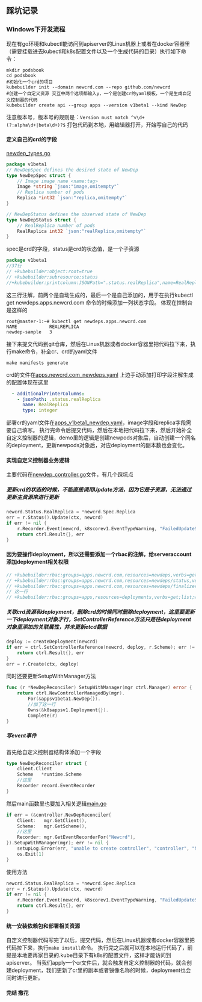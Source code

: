 ## 踩坑记录
### Windows下开发流程
现在有go环境和kubectl能访问到apiserver的Linux机器上或者在docker容器里（需要挂载进去kubectl和k8s配置文件以及一个生成代码的目录）执行如下命令：
```shell
mkdir podsbook
cd podsbook
#初始化一个crd的项目
kubebuilder init --domain newcrd.com --repo github.com/newcrd
#创建一个自定义资源 交互中两个选项都输入y，一个是创建cr的yaml模板，一个是生成自定义控制器的代码
kubebuilder create api --group apps --version v1beta1 --kind NewDep
```
注意版本号，版本号的规则是：`Version must match ^v\d+(?:alpha\d+|beta\d+)?$`
打包代码到本地，用编辑器打开，开始写自己的代码
#### 定义自己的crd的字段
[newdep_types.go](api%2Fv1beta1%2Fnewdep_types.go)
```go
package v1beta1
// NewDepSpec defines the desired state of NewDep
type NewDepSpec struct {
	// Image image name <name:tag>
	Image *string `json:"image,omitempty"`
	// Replica number of pods
	Replica *int32 `json:"replica,omitempty"`
}

// NewDepStatus defines the observed state of NewDep
type NewDepStatus struct {
	// RealReplica number of pods
	RealReplica int32 `json:"realReplica,omitempty"`
}
```
spec是crd的字段，status是crd的状态值，是一个子资源
```go
package v1beta1
//37行
// +kubebuilder:object:root=true
// +kubebuilder:subresource:status
//+kubebuilder:printcolumn:JSONPath=".status.realReplica",name=RealReplica,type=integer
```
这三行注解，前两个是自动生成的，最后一个是自己添加的，用于在执行kubectl get newdeps.apps.newcrd.com 命令的时候添加一列状态字段。
体现在控制台是这样的
```shell
root@master-1:~# kubectl get newdeps.apps.newcrd.com 
NAME            REALREPLICA
newdep-sample   3
```
接下来提交代码到git仓库，然后在Linux机器或者docker容器里把代码拉下来，执行make命令，补全cr、crd的yaml文件
```shell
make manifests generate
```
crd的文件在[apps.newcrd.com_newdeps.yaml](config%2Fcrd%2Fbases%2Fapps.newcrd.com_newdeps.yaml)
上边手动添加打印字段注解生成的配置体现在这里
```yaml
  - additionalPrinterColumns:
    - jsonPath: .status.realReplica
      name: RealReplica
      type: integer
```
部署cr的yaml文件在[apps_v1beta1_newdep.yaml](config%2Fsamples%2Fapps_v1beta1_newdep.yaml)，image字段和replica字段需要自己填写。
执行完命令后提交代码，然后在本地把代码拉下来，然后开始补全自定义控制器的逻辑，demo里的逻辑是创建newpods对象后，自动创建一个同名的deployment，更新newpods对象后，对应deployment的副本数也会变化。
#### 实现自定义控制器业务逻辑
主要代码在[newdep_controller.go](internal%2Fcontroller%2Fnewdep_controller.go)文件，有几个踩坑点
##### 更新crd的状态的时候，不能直接调用Update方法，因为它是子资源，无法通过更新主资源来进行更新
```go
newcrd.Status.RealReplica = *newcrd.Spec.Replica
err = r.Status().Update(ctx, newcrd)
if err != nil {
    r.Recorder.Event(newcrd, k8scorev1.EventTypeWarning, "FailedUpdateStatus", err.Error())
    return ctrl.Result{}, err
}
```
#### 因为要操作deployment，所以还需要添加一个rbac的注解，给serveraccount添加deployment相关权限
```go
// +kubebuilder:rbac:groups=apps.newcrd.com,resources=newdeps,verbs=get;list;watch;create;update;patch;delete
// +kubebuilder:rbac:groups=apps.newcrd.com,resources=newdeps/status,verbs=get;update;patch
// +kubebuilder:rbac:groups=apps.newcrd.com,resources=newdeps/finalizers,verbs=update
// 这一行
// +kubebuilder:rbac:groups=apps,resources=deployments,verbs=get;list;watch;create;update;patch;delete
```
##### 关联crd资源和deployment，删除crd的时候同时删除deployment，这里要更新一下deployment对象才行，SetControllerReference方法只是往deployment对象里添加的关联属性，并未更新etcd数据
```go
deploy := createDeployment(newcrd)
if err = ctrl.SetControllerReference(newcrd, deploy, r.Scheme); err != nil {
    return ctrl.Result{}, err
}
err = r.Create(ctx, deploy)
```
同时还要更新SetupWithManager方法
```go
func (r *NewDepReconciler) SetupWithManager(mgr ctrl.Manager) error {
	return ctrl.NewControllerManagedBy(mgr).
		For(&appsv1beta1.NewDep{}).
		//加了这一行
		Owns(&k8sappsv1.Deployment{}).
		Complete(r)
}
```
##### 写event事件
首先给自定义控制器结构体添加一个字段
```go
type NewDepReconciler struct {
	client.Client
	Scheme   *runtime.Scheme
	//这里
	Recorder record.EventRecorder
}
```
然后main函数里也要加入相关逻辑[main.go](cmd%2Fmain.go)
```go
if err = (&controller.NewDepReconciler{
    Client:   mgr.GetClient(),
    Scheme:   mgr.GetScheme(),
	//这里
    Recorder: mgr.GetEventRecorderFor("Newcrd"),
}).SetupWithManager(mgr); err != nil {
    setupLog.Error(err, "unable to create controller", "controller", "NewDep")
    os.Exit(1)
}
```
使用方法
```go
newcrd.Status.RealReplica = *newcrd.Spec.Replica
err = r.Status().Update(ctx, newcrd)
if err != nil {
    r.Recorder.Event(newcrd, k8scorev1.EventTypeWarning, "FailedUpdateStatus", err.Error())
    return ctrl.Result{}, err
}
```
#### 统一安装依赖包和部署相关资源
自定义控制器代码写完了以后，提交代码，然后在Linux机器或者docker容器里把代码拉下来，执行`make install`命令。
执行完之后就可以在本地运行代码了，前提是本地要再家目录的.kube目录下有k8s的配置文件，这样才能访问到apiserver。
当我们apply一个cr文件后，就会触发自定义控制器的代码，就会创建deployment，我们更新了cr里的副本或者镜像名称的时候，deployment也会同时进行更新。
#### 完结 撒花